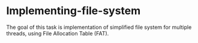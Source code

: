 # Implementing-file-system

The goal of this task is implementation of simplified file system for multiple threads, using File Allocation Table (FAT).
